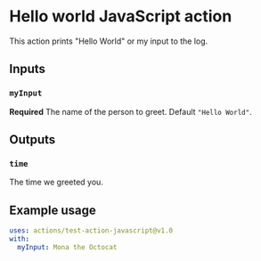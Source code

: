 # Hello world JavaScript action

This action prints "Hello World" or my input to the log.

## Inputs

### `myInput`

**Required** The name of the person to greet. Default `"Hello World"`.

## Outputs

### `time`

The time we greeted you.

## Example usage

```yaml
uses: actions/test-action-javascript@v1.0
with:
  myInput: Mona the Octocat
```
